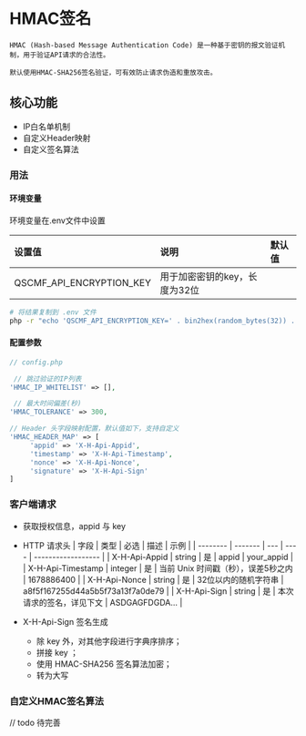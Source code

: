 # HMAC签名
```
HMAC (Hash-based Message Authentication Code) 是一种基于密钥的报文验证机制，用于验证API请求的合法性。

默认使用HMAC-SHA256签名验证，可有效防止请求伪造和重放攻击。
```

## 核心功能
- IP白名单机制
- 自定义Header映射
- 自定义签名算法

### 用法

#### 环境变量

环境变量在.env文件中设置

| 设置值                  | 说明           | 默认值 |
| :---------------------- | :------------- | :----- |
| QSCMF_API_ENCRYPTION_KEY |  用于加密密钥的key，长度为32位  |   |


```bash
# 将结果复制到 .env 文件
php -r "echo 'QSCMF_API_ENCRYPTION_KEY=' . bin2hex(random_bytes(32)) . PHP_EOL;"
```


#### 配置参数
   ```php
   // config.php

    // 跳过验证的IP列表
   'HMAC_IP_WHITELIST' => [], 

    // 最大时间偏差(秒)
   'HMAC_TOLERANCE' => 300, 

   // Header 头字段映射配置，默认值如下，支持自定义
   'HMAC_HEADER_MAP' => [
        'appid' => 'X-H-Api-Appid',
        'timestamp' => 'X-H-Api-Timestamp',
        'nonce' => 'X-H-Api-Nonce',
        'signature' => 'X-H-Api-Sign'
   ]

   ```


### 客户端请求
+ 获取授权信息，appid 与 key
+ HTTP 请求头
    | 字段       | 类型      | 必选  | 描述  | 示例                 |
    | -------- | ------- | --- | ---- | ------------------ |
    | X-H-Api-Appid | string | 是   | appid   | your_appid     |
    | X-H-Api-Timestamp   | integer  | 是   | 当前 Unix 时间戳（秒），误差5秒之内 | 1678886400     |
    | X-H-Api-Nonce | string   | 是   | 32位以内的随机字符串 | a8f5f167255d44a5b5f73a13f7a0de79 |
    | X-H-Api-Sign | string   | 是   | 本次请求的签名，详见下文 | ASDGAGFDGDA... |

+ X-H-Api-Sign 签名生成
   + 除 key 外，对其他字段进行字典序排序；
   + 拼接 key ；
   + 使用 HMAC-SHA256 签名算法加密；
   + 转为大写


### 自定义HMAC签名算法
// todo 待完善